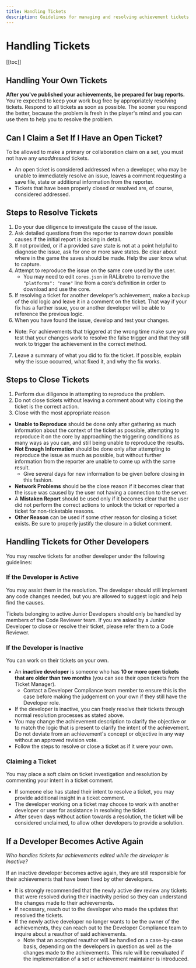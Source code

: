 ```yaml
---
title: Handling Tickets
description: Guidelines for managing and resolving achievement tickets, including steps for addressing your own tickets, handling tickets for others, and protocols for closing tickets based on various criteria.
---
```


# Handling Tickets

[[toc]]

## Handling Your Own Tickets

**After you've published your achievements, be prepared for bug reports.**
You're expected to keep your work bug free by appropriately resolving tickets. Respond to all tickets as soon as possible. The sooner you respond the better, because the problem is fresh in the player's mind and you can use them to help you to resolve the problem.

## Can I Claim a Set If I Have an Open Ticket?

To be allowed to make a primary or collaboration claim on a set, you must not have any _unaddressed_ tickets.

- An open ticket is considered addressed when a developer, who may be unable to immediately resolve an issue, leaves a comment requesting a save file, state or additional information from the reporter.
- Tickets that have been properly closed or resolved are, of course, considered addressed.

## Steps to Resolve Tickets

1. Do your due diligence to investigate the cause of the issue.
2. Ask detailed questions from the reporter to narrow down possible causes if the initial report is lacking in detail.
3. If not provided, or if a provided save state is not at a point helpful to diagnose the issue, ask for one or more save states. Be clear about where in the game the saves should be made. Help the user know what to capture.
4. Attempt to reproduce the issue on the same core used by the user.
   - You may need to edit `cores.json` in RALibretro to remove the `"platforms": "none"` line from a core’s definition in order to download and use the core.
5. If resolving a ticket for another developer’s achievement, make a backup of the old logic and leave it in a comment on the ticket. That way if your fix has a further issue, you or another developer will be able to reference the previous logic.
6. When you have found the issue, develop and test your changes.

- Note: For achievements that triggered at the wrong time make sure you test that your changes work to resolve the false trigger and that they still work to trigger the achievement in the correct method.

7. Leave a summary of what you did to fix the ticket. If possible, explain why the issue occurred, what fixed it, and why the fix works.

## Steps to Close Tickets

1. Perform due diligence in attempting to reproduce the problem.
2. Do not close tickets without leaving a comment about why closing the ticket is the correct action.
3. Close with the most appropriate reason

- **Unable to Reproduce** should be done only after gathering as much information about the context of the ticket as possible, attempting to reproduce it on the core by approaching the triggering conditions as many ways as you can, and still being unable to reproduce the results.
- **Not Enough Information** should be done only after attempting to reproduce the issue as much as possible, but without further information from the reporter are unable to come up with the same result.
  - Give several days for new information to be given before closing in this fashion.
- **Network Problems** should be the close reason if it becomes clear that the issue was caused by the user not having a connection to the server.
- A **Mistaken Report** should be used only if it becomes clear that the user did not perform the correct actions to unlock the ticket or reported a ticket for non-ticketable reasons.
- **Other Reason** can be used if some other reason for closing a ticket exists. Be sure to properly justify the closure in a ticket comment.

## Handling Tickets for Other Developers

You may resolve tickets for another developer under the following guidelines:

### If the Developer is Active

You may assist them in the resolution. The developer should still implement any code changes needed, but you are allowed to suggest logic and help find the causes.

Tickets belonging to active Junior Developers should only be handled by members of the Code Reviewer team. If you are asked by a Junior Developer to close or resolve their ticket, please refer them to a Code Reviewer.

### If the Developer is Inactive

You can work on their tickets on your own.

- An **inactive developer** is someone who has **10 or more open tickets that are older than two months** (you can see their open tickets from the Ticket Manager).
  - Contact a Developer Compliance team member to ensure this is the case before making the judgement on your own if they still have the Developer role.
- If the developer is inactive, you can freely resolve their tickets through normal resolution processes as stated above.
- You may change the achievement description to clarify the objective or to match the logic that is present to clarify the intent of the achievement.
  Do not deviate from an achievement's concept or objective in any way without an approved revision vote.
- Follow the steps to resolve or close a ticket as if it were your own.

### Claiming a Ticket

You may place a soft claim on ticket investigation and resolution by commenting your intent in a ticket comment.

- If someone else has stated their intent to resolve a ticket, you may provide additional insight in a ticket comment.
- The developer working on a ticket may choose to work with another developer or user for assistance in resolving the ticket.
- After seven days without action towards a resolution, the ticket will be considered unclaimed, to allow other developers to provide a solution.

## If a Developer Becomes Active Again

_Who handles tickets for achievements edited while the developer is Inactive?_

If an inactive developer becomes active again, they are still responsible for their achievements that have been fixed by other developers.

- It is strongly recommended that the newly active dev review any tickets that were resolved during their inactivity period so they can understand the changes made to their achievements.
- If necessary, reach out to the developer who made the updates that resolved the tickets.
- If the newly active developer no longer wants to be the owner of the achievements, they can reach out to the Developer Compliance team to inquire about a reauthor of said achievements.
  - Note that an accepted reauthor will be handled on a case-by-case basis, depending on the developers in question as well as the changes made to the achievements. This rule will be reevaluated if the implementation of a set or achievement maintainer is introduced.
